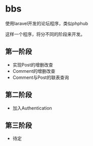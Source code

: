 # bbs
使用laravel开发的论坛程序，类似phphub

这样一个程序，将分不同的阶段来开发。

## 第一阶段
* 实现Post的增删改查
* Comment的增删改查
* Comment与Post的联表查询

## 第二阶段

* 加入Authentication


## 第三阶段

* 待定
